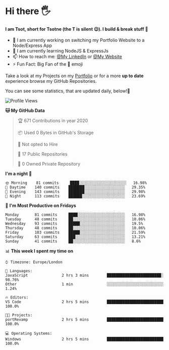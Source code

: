 # Hi there :raised_hand_with_fingers_splayed:
#### I am Tsot, short for Tsotne (the T is silent :wink:). I build & break stuff :space_invader:
- :telescope: I am currently working on switching my Portfolio Website to a Node/Express App
- :seedling: I am currently learning NodeJS & ExpressJs
- :mailbox: How to reach me: [@My LinkedIn](https://www.linkedin.com/in/tsotne-gvadzabia/) or [@My Website](https://tsotnegvadzabia.me/contact)
- :zap: Fun Fact: Big Fan of the :space_invader: emoji

Take a look at my Projects on my [Portfolio](https://tsotnegvadzabia.me/) or for a more **up to date** experience browse my GitHub Repositories.

You can see some statistics, that are updated daily, below!:space_invader:
<!--START_SECTION:waka-->
![Profile Views](http://img.shields.io/badge/Profile%20Views-37-blue)

**🐱 My GitHub Data** 

> 🏆 671 Contributions in year 2020
 > 
> 📦 Used 0 Bytes in GitHub's Storage 
 > 
> 🚫 Not opted to Hire
 > 
> 📜 17 Public Repositories 
 > 
> 🔑 0 Owned Private Repository 
 > 
**I'm a night 🦉** 

```text
🌞 Morning    81 commits     ████░░░░░░░░░░░░░░░░░░░░░   16.98% 
🌆 Daytime    140 commits    ███████░░░░░░░░░░░░░░░░░░   29.35% 
🌃 Evening    143 commits    ███████░░░░░░░░░░░░░░░░░░   29.98% 
🌙 Night      113 commits    ██████░░░░░░░░░░░░░░░░░░░   23.69%

```
📅 **I'm Most Productive on Fridays** 

```text
Monday       81 commits     ████░░░░░░░░░░░░░░░░░░░░░   16.98% 
Tuesday      48 commits     ██░░░░░░░░░░░░░░░░░░░░░░░   10.06% 
Wednesday    93 commits     █████░░░░░░░░░░░░░░░░░░░░   19.5% 
Thursday     48 commits     ██░░░░░░░░░░░░░░░░░░░░░░░   10.06% 
Friday       103 commits    █████░░░░░░░░░░░░░░░░░░░░   21.59% 
Saturday     63 commits     ███░░░░░░░░░░░░░░░░░░░░░░   13.21% 
Sunday       41 commits     ██░░░░░░░░░░░░░░░░░░░░░░░   8.6%

```


📊 **This week I spent my time on** 

```text
⌚︎ Timezone: Europe/London

💬 Languages: 
JavaScript               2 hrs 3 mins        ████████████████████████░   98.76% 
Other                    1 min               ░░░░░░░░░░░░░░░░░░░░░░░░░   1.24%

🔥 Editors: 
VS Code                  2 hrs 5 mins        █████████████████████████   100.0%

🐱‍💻 Projects: 
portRevamp               2 hrs 5 mins        █████████████████████████   100.0%

💻 Operating Systems: 
Windows                  2 hrs 5 mins        █████████████████████████   100.0%

```


<!--END_SECTION:waka-->
